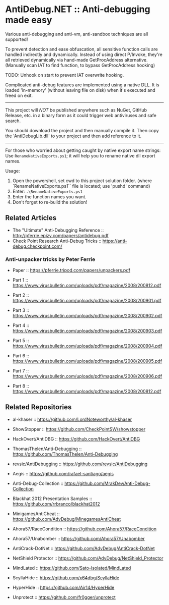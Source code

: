 # AntiDebug.NET :: Anti-debugging made easy

Various anti-debugging and anti-vm, anti-sandbox techniques are all supported!

To prevent detection and ease obfuscation, all sensitive function calls are handled indirectly and dynamically.
Instead of using direct P/Invoke, they're all retrieved dynamically via hand-made GetProcAddress alternative. (Manually scan IAT to find function, to bypass GetProcAddress hooking)

TODO: Unhook on start to prevent IAT overwrite hooking.

Complicated anti-debug features are implemented using a native DLL. It is loaded 'in-memory' (without leaving file on disk) when it's executed and freed on exit.

---

This project will *NOT* be published anywhere such as NuGet, GitHub Release, etc. in a binary form as it could trigger web antiviruses and safe search.

You should download the project and then manually compile it. Then copy the 'AntiDebugLib.dll' to your project and then add reference to it.

---

For those who worried about getting caught by native export name strings: Use `RenameNativeExports.ps1`; it will help you to rename native dll export names.

Usage:

1. Open the powershell, set cwd to this project solution folder. (where `RenameNativeExports.ps1`` file is located; use 'pushd' command)
2. Enter: `.\RenameNativeExports.ps1`
3. Enter the function names you want.
4. Don't forget to re-build the solution!

## Related Articles

* The "Ultimate" Anti-Debugging Reference :: http://pferrie.epizy.com/papers/antidebug.pdf
* Check Point Research Anti-Debug Tricks :: https://anti-debug.checkpoint.com/

### Anti-unpacker tricks by Peter Ferrie

* Paper :: https://pferrie.tripod.com/papers/unpackers.pdf

* Part 1 :: https://www.virusbulletin.com/uploads/pdf/magazine/2008/200812.pdf
* Part 2 :: https://www.virusbulletin.com/uploads/pdf/magazine/2008/200901.pdf
* Part 3 :: https://www.virusbulletin.com/uploads/pdf/magazine/2008/200902.pdf
* Part 4 :: https://www.virusbulletin.com/uploads/pdf/magazine/2008/200903.pdf
* Part 5 :: https://www.virusbulletin.com/uploads/pdf/magazine/2008/200904.pdf
* Part 6 :: https://www.virusbulletin.com/uploads/pdf/magazine/2008/200905.pdf
* Part 7 :: https://www.virusbulletin.com/uploads/pdf/magazine/2008/200906.pdf
* Part 8 :: https://www.virusbulletin.com/uploads/pdf/magazine/2008/200812.pdf

## Related Repositories

* al-khaser :: https://github.com/LordNoteworthy/al-khaser
* ShowStopper :: https://github.com/CheckPointSW/showstopper
* HackOvert/AntiDBG :: https://github.com/HackOvert/AntiDBG
* ThomasThelen/Anti-Debugging :: https://github.com/ThomasThelen/Anti-Debugging
* revsic/AntiDebugging :: https://github.com/revsic/AntiDebugging
* Aegis :: https://github.com/rafael-santiago/aegis
* Anti-Debug-Collection :: https://github.com/MrakDev/Anti-Debug-Collection
* Blackhat 2012 Presentation Samples :: https://github.com/rrbranco/blackhat2012

* MinigamesAntiCheat :: https://github.com/AdvDebug/MinegamesAntiCheat

* Ahora57/RaceCondition :: https://github.com/Ahora57/RaceCondition
* Ahora57/Unabomber :: https://github.com/Ahora57/Unabomber

* AntiCrack-DotNet :: https://github.com/AdvDebug/AntiCrack-DotNet
* NetShield Protector :: https://github.com/AdvDebug/NetShield_Protector
* MindLated :: https://github.com/Sato-Isolated/MindLated

* ScyllaHide :: https://github.com/x64dbg/ScyllaHide
* HyperHide :: https://github.com/Air14/HyperHide
* Unprotect :: https://github.com/fr0gger/unprotect
